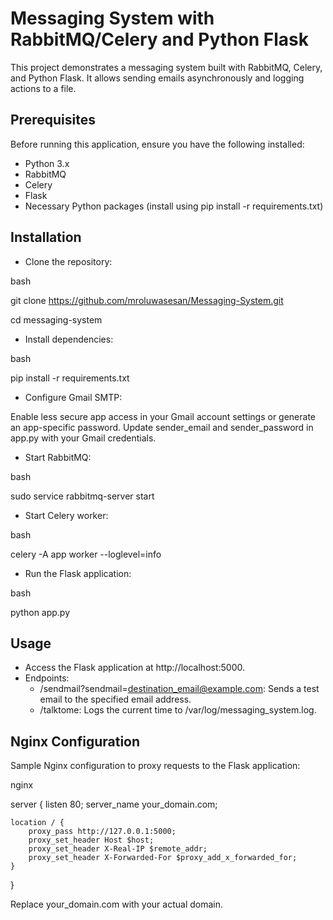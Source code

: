 # Messaging System with RabbitMQ/Celery and Python Flask

This project demonstrates a messaging system built with RabbitMQ, Celery, and Python Flask. It allows sending emails asynchronously and logging actions to a file.

## Prerequisites

Before running this application, ensure you have the following installed:

- Python 3.x
- RabbitMQ
- Celery
- Flask
- Necessary Python packages (install using pip install -r requirements.txt)


## Installation

- Clone the repository:

bash

git clone https://github.com/mroluwasesan/Messaging-System.git

cd messaging-system

- Install dependencies:

bash

pip install -r requirements.txt

- Configure Gmail SMTP:

Enable less secure app access in your Gmail account settings or generate an app-specific password.
Update sender_email and sender_password in app.py with your Gmail credentials.

- Start RabbitMQ:

bash

sudo service rabbitmq-server start

- Start Celery worker:

bash

celery -A app worker --loglevel=info

- Run the Flask application:

bash

python app.py

## Usage

- Access the Flask application at http://localhost:5000.
- Endpoints:
   - /sendmail?sendmail=destination_email@example.com: Sends a test email to the specified email address.
   - /talktome: Logs the current time to /var/log/messaging_system.log.

## Nginx Configuration

Sample Nginx configuration to proxy requests to the Flask application:

nginx

server {
    listen 80;
    server_name your_domain.com;

    location / {
        proxy_pass http://127.0.0.1:5000;
        proxy_set_header Host $host;
        proxy_set_header X-Real-IP $remote_addr;
        proxy_set_header X-Forwarded-For $proxy_add_x_forwarded_for;
    }
}

Replace your_domain.com with your actual domain.

